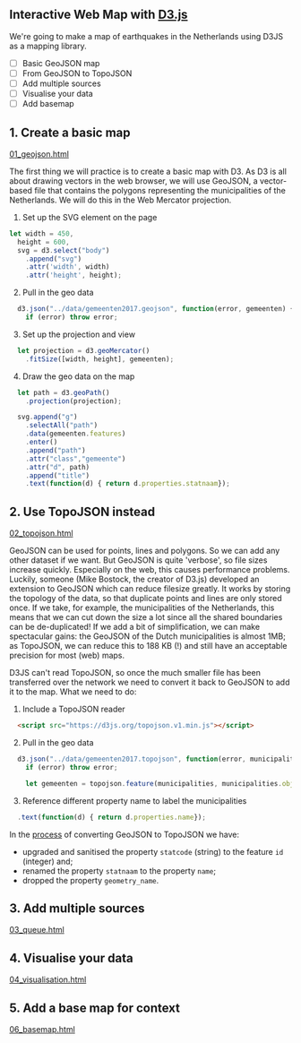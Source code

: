 ## Interactive Web Map with [D3.js](https://d3js.org/)

We're going to make a map of earthquakes in the Netherlands using D3JS as a mapping library.

- [ ] Basic GeoJSON map
- [ ] From GeoJSON to TopoJSON
- [ ] Add multiple sources
- [ ] Visualise your data
- [ ] Add basemap

## 1. Create a basic map

[01_geojson.html](01_geojson.html)

The first thing we will practice is to create a basic map with D3. As D3 is all about drawing vectors in the web browser, we will use GeoJSON, a vector-based file that contains the polygons representing the municipalities of the Netherlands. We will do this in the Web Mercator projection.

1. Set up the SVG element on the page

```javascript
let width = 450,
  height = 600,
  svg = d3.select("body")
    .append("svg")
    .attr('width', width)
    .attr('height', height);
```

2. Pull in the geo data

```javascript
  d3.json("../data/gemeenten2017.geojson", function(error, gemeenten) {
    if (error) throw error;
```

3. Set up the projection and view

```javascript
  let projection = d3.geoMercator()
    .fitSize([width, height], gemeenten);
```

4. Draw the geo data on the map

```javascript
  let path = d3.geoPath()
    .projection(projection);

  svg.append("g")
    .selectAll("path")
    .data(gemeenten.features)
    .enter()
    .append("path")
    .attr("class","gemeente")
    .attr("d", path)
    .append("title")
    .text(function(d) { return d.properties.statnaam});
```

## 2. Use TopoJSON instead

[02_topojson.html](02_topojson.html)

GeoJSON can be used for points, lines and polygons. So we can add any other dataset if we want. But GeoJSON is quite 'verbose', so file sizes increase quickly. Especially on the web, this causes performance problems. Luckily, someone (Mike Bostock, the creator of D3.js) developed an extension to GeoJSON which can reduce filesize greatly. It works by storing the topology of the data, so that duplicate points and lines are only stored once. If we take, for example, the municipalities of the Netherlands, this means that we can cut down the size a lot since all the shared boundaries can be de-duplicated! If we add a bit of simplification, we can make spectacular gains: the GeoJSON of the Dutch municipalities is almost 1MB; as TopoJSON, we can reduce this to 188 KB (!) and still have an acceptable precision for most (web) maps.

D3JS can't read TopoJSON, so once the much smaller file has been transferred over the network we need to convert it back to GeoJSON to add it to the map. What we need to do:

1. Include a TopoJSON reader

```html
  <script src="https://d3js.org/topojson.v1.min.js"></script>
```

2. Pull in the geo data

```javascript
  d3.json("../data/gemeenten2017.topojson", function(error, municipalities) {
    if (error) throw error;

    let gemeenten = topojson.feature(municipalities, municipalities.objects.municipalities);
```

3. Reference different property name to label the municipalities

```javascript
  .text(function(d) { return d.properties.name});
```

In the [process](../data/Makefile) of converting GeoJSON to TopoJSON we have:

* upgraded and sanitised the property `statcode` (string) to the feature `id` (integer) and;
* renamed the property `statnaam` to the property `name`;
* dropped the property `geometry_name`.

## 3. Add multiple sources

[03_queue.html](03_queue.html)

## 4. Visualise your data

[04_visualisation.html](04_visualisation.html)

## 5. Add a base map for context

[06_basemap.html](06_basemap.html)
